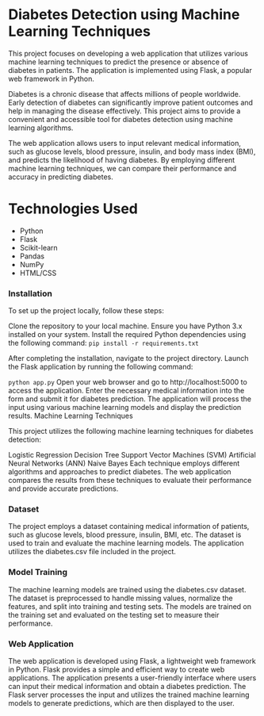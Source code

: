 # Diabetes Detection using Machine Learning Techniques

This project focuses on developing a web application that utilizes various machine learning techniques to predict the presence or absence of diabetes in patients. The application is implemented using Flask, a popular web framework in Python.

Diabetes is a chronic disease that affects millions of people worldwide. Early detection of diabetes can significantly improve patient outcomes and help in managing the disease effectively. This project aims to provide a convenient and accessible tool for diabetes detection using machine learning algorithms.

The web application allows users to input relevant medical information, such as glucose levels, blood pressure, insulin, and body mass index (BMI), and predicts the likelihood of having diabetes. By employing different machine learning techniques, we can compare their performance and accuracy in predicting diabetes.

# Technologies Used

* Python
* Flask
* Scikit-learn
* Pandas
* NumPy
* HTML/CSS

### Installation

To set up the project locally, follow these steps:

Clone the repository to your local machine.
Ensure you have Python 3.x installed on your system.
Install the required Python dependencies using the following command:
```pip install -r requirements.txt```


After completing the installation, navigate to the project directory.
Launch the Flask application by running the following command:

```python app.py```
Open your web browser and go to http://localhost:5000 to access the application.
Enter the necessary medical information into the form and submit it for diabetes prediction.
The application will process the input using various machine learning models and display the prediction results.
Machine Learning Techniques

This project utilizes the following machine learning techniques for diabetes detection:

Logistic Regression
Decision Tree
Support Vector Machines (SVM)
Artificial Neural Networks (ANN)
Naive Bayes
Each technique employs different algorithms and approaches to predict diabetes. The web application compares the results from these techniques to evaluate their performance and provide accurate predictions.

### Dataset

The project employs a dataset containing medical information of patients, such as glucose levels, blood pressure, insulin, BMI, etc. The dataset is used to train and evaluate the machine learning models. The application utilizes the diabetes.csv file included in the project.

### Model Training

The machine learning models are trained using the diabetes.csv dataset. The dataset is preprocessed to handle missing values, normalize the features, and split into training and testing sets. The models are trained on the training set and evaluated on the testing set to measure their performance.

### Web Application

The web application is developed using Flask, a lightweight web framework in Python. Flask provides a simple and efficient way to create web applications. The application presents a user-friendly interface where users can input their medical information and obtain a diabetes prediction. The Flask server processes the input and utilizes the trained machine learning models to generate predictions, which are then displayed to the user.
